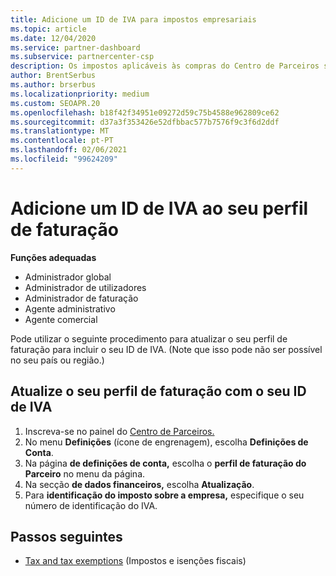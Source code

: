 ```yaml
---
title: Adicione um ID de IVA para impostos empresariais
ms.topic: article
ms.date: 12/04/2020
ms.service: partner-dashboard
ms.subservice: partnercenter-csp
description: Os impostos aplicáveis às compras do Centro de Parceiros são determinados pelo endereço da sua empresa. As empresas de alguns países podem fornecer o seu número de IVA ou equivalente local.
author: BrentSerbus
ms.author: brserbus
ms.localizationpriority: medium
ms.custom: SEOAPR.20
ms.openlocfilehash: b18f42f34951e09272d59c75b4588e962809ce62
ms.sourcegitcommit: d37a3f353426e52dfbbac577b7576f9c3f6d2ddf
ms.translationtype: MT
ms.contentlocale: pt-PT
ms.lasthandoff: 02/06/2021
ms.locfileid: "99624209"
---
```

# <a name="add-a-vat-id-to-your-billing-profile"></a>Adicione um ID de IVA ao seu perfil de faturação

**Funções adequadas**

- Administrador global
- Administrador de utilizadores
- Administrador de faturação
- Agente administrativo
- Agente comercial

Pode utilizar o seguinte procedimento para atualizar o seu perfil de faturação para incluir o seu ID de IVA. (Note que isso pode não ser possível no seu país ou região.)

## <a name="update-your-billing-profile-with-your-vat-id"></a>Atualize o seu perfil de faturação com o seu ID de IVA

1. Inscreva-se no painel do [Centro de Parceiros.](https://partner.microsoft.com/dashboard/)
2. No menu **Definições** (ícone de engrenagem), escolha **Definições de Conta**.
3. Na página **de definições de conta,** escolha o **perfil de faturação do Parceiro** no menu da página.
4. Na secção **de dados financeiros,** escolha **Atualização**.
5. Para **identificação do imposto sobre a empresa,** especifique o seu número de identificação do IVA.

## <a name="next-steps"></a>Passos seguintes

- [Tax and tax exemptions](tax-and-tax-exemptions.md) (Impostos e isenções fiscais)
